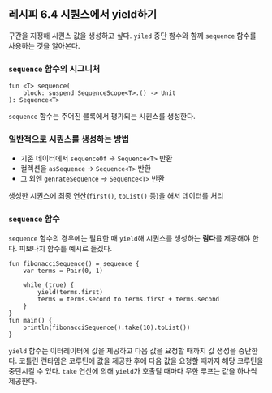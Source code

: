 ## 레시피 6.4 시퀀스에서 yield하기

구간을 지정해 시퀀스 값을 생성하고 싶다. `yiled` 중단 함수와 함께 `sequence` 함수를 사용하는 것을 알아본다.

### `sequence` 함수의 시그니처
```
fun <T> sequence(
    block: suspend SequenceScope<T>.() -> Unit
): Sequence<T>
```
`sequence` 함수는 주어진 블록에서 평가되는 시퀀스를 생성한다.

### 일반적으로 시퀀스를 생성하는 방법
- 기존 데이터에서 `sequenceOf` -> `Sequence<T>` 반환
- 컬렉션을 `asSequence` -> `Sequence<T>` 반환
- 그 외엔 `genrateSequence` -> `Sequence<T>` 반환

생성한 시퀀스에 최종 연산(`first()`, `toList()` 등)을 해서 데이터를 처리

### `sequence` 함수
`sequence` 함수의 경우에는 필요한 때 `yield`해 시퀀스를 생성하는 **람다**를 제공해야 한다. 피보나치 함수를 예시로 들겠다.
```
fun fibonacciSequence() = sequence {
    var terms = Pair(0, 1)

    while (true) {
        yield(terms.first)
        terms = terms.second to terms.first + terms.second
    }
}
fun main() {
    println(fibonacciSequence().take(10).toList())
}
```

`yield` 함수는 이터레이터에 값을 제공하고 다음 값을 요청할 때까지 값 생성을 중단한다. 코틀린 런타임은 코루틴에 값을 제공한 후에 다음 값을 요청할 때까지 해당 코루틴을 중단시킬 수 있다.
`take` 연산에 의해 `yield`가 호출될 때마다 무한 루프는 값을 하나씩 제공한다.
